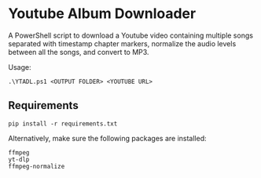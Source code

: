 # Youtube Album Downloader

A PowerShell script to download a Youtube video containing multiple songs separated with timestamp chapter markers, normalize the audio levels between all the songs, and convert to MP3.

Usage:

```
.\YTADL.ps1 <OUTPUT FOLDER> <YOUTUBE URL>
```

## Requirements

```
pip install -r requirements.txt
```

Alternatively, make sure the following packages are installed:
```
ffmpeg
yt-dlp
ffmpeg-normalize
```
